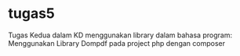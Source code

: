 # tugas5
Tugas Kedua dalam KD menggunakan library dalam bahasa program: Menggunakan Library Dompdf pada project php dengan composer
